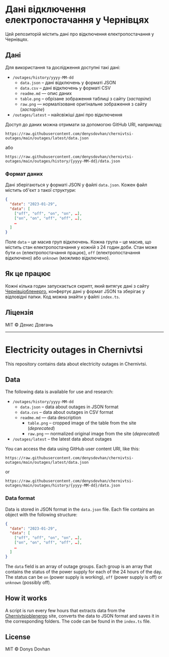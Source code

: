 # Дані відключення електропостачання у Чернівцях

Цей репозиторій містить дані про відключення електропостачання у Чернівцях.

## Дані

Для використання та дослідження доступні такі дані:

- `/outages/history/yyyy-MM-dd`
  - `data.json` – дані відключень у форматі JSON
  - `data.csv` – дані відключень у форматі CSV
  - `readme.md` — опис даних
  - `table.png` – обрізане зображення таблиці з сайту (_застаріле_)
  - `raw.png` — нормалізоване оригінальне зображення з сайту (_застаріле_)
- `/outages/latest` – найсвіжіші дані про відключення

Доступ до даних можна отримати за допомогою GitHub URI, наприклад:

```
https://raw.githubusercontent.com/denysdovhan/chernivtsi-outages/main/outages/latest/data.json
```

або

```
https://raw.githubusercontent.com/denysdovhan/chernivtsi-outages/main/outages/history/{yyyy-MM-dd}/data.json
```

### Формат даних

Дані зберігаються у форматі JSON у файлі `data.json`. Кожен файл містить об'єкт з такої структури:

```json
{
  "date": "2023-01-29",
  "data": [
    ["off", "off", "on", "on", …],
    ["on", "on", "off", "off", …],
    …
  ]
}
```

Поле `data` – це масив груп відключень. Кожна група – це масив, що містить стан електропостачання у кожній з 24 годин доби. Стан може бути `on` (електропостачання працює), `off` (електропостачання відключено) або `unknown` (можливо відключено).

## Як це працює

Кожні кілька годин запускається скрипт, який витягує дані з сайту [Чернівціобленерго](https://oblenergo.cv.ua/shutdowns/), конфертує дані у формат JSON та зберігає у відповідні папки. Код можна знайти у файлі `index.ts`.

## Ліцензія

MIT © Денис Довгань

---

# Electricity outages in Chernivtsi

This repository contains data about electricity outages in Chernivtsi.

## Data

The following data is available for use and research:

- `/outages/history/yyyy-MM-dd`
  - `data.json` – data about outages in JSON format
  - `data.cvs` – data about outages in CSV format
  - `readme.md` — data description
    - `table.png` – cropped image of the table from the site (_deprecated_)
    - `raw.png` — normalized original image from the site (_deprecated_)
- `/outages/latest` – the latest data about outages

You can access the data using GitHub user content URI, like this:

```
https://raw.githubusercontent.com/denysdovhan/chernivtsi-outages/main/outages/latest/data.json
```

or

```
https://raw.githubusercontent.com/denysdovhan/chernivtsi-outages/main/outages/history/{yyyy-MM-dd}/data.json
```

### Data format

Data is stored in JSON format in the `data.json` file. Each file contains an object with the following structure:

```json
{
  "date": "2023-01-29",
  "data": [
    ["off", "off", "on", "on", …],
    ["on", "on", "off", "off", …],
    …
  ]
}
```

The `data` field is an array of outage groups. Each group is an array that contains the status of the power supply for each of the 24 hours of the day. The status can be `on` (power supply is working), `off` (power supply is off) or `unknown` (possibly off).

## How it works

A script is run every few hours that extracts data from the [Chernivtsioblenergo](https://oblenergo.cv.ua/shutdowns/) site, converts the data to JSON format and saves it in the corresponding folders. The code can be found in the `index.ts` file.

## License

MIT © Donys Dovhan
